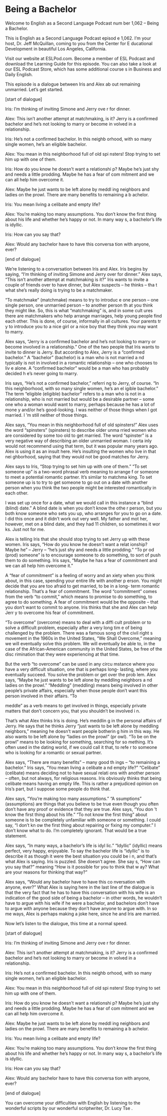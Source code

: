 # Being a Bachelor

Welcome to English as a Second Language Podcast num ber 1,062 – Being a Bachelor.

This is English as a Second Language Podcast episod e 1,062. I’m your host, Dr. Jeff McQuillan, coming to you from the Center for E ducational Development in beautiful Los Angeles, California.

Visit our website at ESLPod.com. Become a member of  ESL Podcast and download the Learning Guide for this episode. You can also take a look at our ESL Podcast Store, which has some additional course s in Business and Daily English.

This episode is a dialogue between Iris and Alex ab out remaining unmarried. Let’s get started.

[start of dialogue]

Iris: I’m thinking of inviting Simone and Jerry ove r for dinner.

Alex: This isn’t another attempt at matchmaking, is  it? Jerry is a confirmed bachelor and he’s not looking to marry or become in volved in a relationship.

Iris: He’s not a confirmed bachelor. In this neighb orhood, with so many single women, he’s an eligible bachelor.

Alex: You mean in this neighborhood full of old spi nsters! Stop trying to set him up with one of them.

Iris: How do you know he doesn’t want a relationshi p? Maybe he’s just shy and needs a little prodding. Maybe he has a fear of com mitment and we can all help him overcome it.

Alex: Maybe he just wants to be left alone by meddl ing neighbors and ladies on the prowl. There are many benefits to remaining a b achelor.

Iris: You mean living a celibate and empty life?

Alex: You’re making too many assumptions. You don’t  know the first thing about his life and whether he’s happy or not. In many way s, a bachelor’s life is idyllic.

Iris: How can you say that?

Alex: Would any bachelor have to have this conversa tion with anyone, ever?

[end of dialogue]

We’re listening to a conversation between Iris and Alex. Iris begins by saying, “I’m thinking of inviting Simone and Jerry over for  dinner.” Alex says, “This isn’t another attempt at matchmaking is it?” Iris wants to invite a couple of friends over to have dinner, but Alex suspects – he thinks – tha t what she’s really doing is trying to be a matchmaker.

“To matchmake” (matchmake) means to try to introduc e one person – one single person, one unmarried person – to another person th at you think they might like. So, this is what “matchmaking” is, and in some cult ures there are matchmakers who help arrange marriages, help young people find each other. This is done, of course, informally in all cultures. Your parents tr y to introduce you to a nice girl or a nice boy that they think you may want to marry.

Alex says, “Jerry is a confirmed bachelor and he’s not looking to marry or become involved in a relationship.” One of the two people that Iris wants to invite to dinner is Jerry. But according to Alex, Jerry is  a “confirmed bachelor.” A “bachelor” (bachelor) is a man who is not married a nd typically is not in involved in a romantic relationship – one who chooses to liv e alone. A “confirmed bachelor” would be a man who has probably decided h e’s never going to marry.

Iris says, “He’s not a confirmed bachelor,” referri ng to Jerry, of course. “In this neighborhood, with so many single women, he’s an el igible bachelor.” The term “eligible (eligible) bachelor” refers to a man who is not in a relationship, who is not married but would be a desirable partner – some one who a woman would want to marry, perhaps because he has a lot of mone y and/or he’s good-looking. I was neither of those things when I got married. I ’m still neither of those things.

Alex says, “You mean in this neighborhood full of old spinsters!” Alex uses the word “spinsters” (spinsters) to describe older unma rried women who are considered by some too old to get married. The word  “spinster” is a very negative way of describing an older unmarried woman. I certa inly would not recommend using that term, but it was popular many years ago.  Alex is using it as an insult here. He’s insulting the women who live in that nei ghborhood, saying that they would not be good matches for Jerry.

Alex says to Iris, “Stop trying to set him up with one of them.” “To set someone up” is a two-word phrasal verb meaning to arrange f or someone to meet a potential romantic partner. It’s similar to matchma king. To set someone up is to try to get someone to go out on a date with another  person when you think the two people might be interested romantically in each  other.

I was set up once for a date, what we would call in  this instance a “blind (blind) date.” A blind date is when you don’t know the othe r person, but you both know someone who sets you up, who arranges for you to go  on a date. I did this once and it didn’t work out very well. My father and mot her, however, met on a blind date, and they had 11 children, so sometimes it wor ks. Just not for me.

Alex is telling Iris that she should stop trying to  set Jerry up with these women. Iris says, “How do you know he doesn’t want a relat ionship? Maybe he” – Jerry – “he’s just shy and needs a little prodding.” “To pr od (prod) someone” is to encourage someone to do something, to sort of push them to do something. Iris says, “Maybe he has a fear of commitment and we can  all help him overcome it.”

A “fear of commitment” is a feeling of worry and an xiety when you think about, in this case, spending your entire life with another p erson. You might decide that you are too afraid to get married, to be in a long- term romantic relationship. That’s a fear of commitment. The word “commitment” comes from the verb “to commit,” which means to promise to do something, to  agree to do something. A fear of commitment would be the opposite – that you  don’t want to commit to anyone. Iris thinks that she and Alex can help Jerr y to overcome his fear of commitment.

“To overcome” (overcome) means to deal with a diffi cult problem or to solve a difficult problem, especially after a very long tim e of being challenged by the problem. There was a famous song of the civil right s movement in the 1960s in the United States, “We Shall Overcome,” meaning we will eventually solve this problem. We will eventually be able to, in the case  of the African-American community in the United States, be free of the disc rimination that they were experiencing at that time.

But the verb “to overcome” can be used in any circu mstance where you have a very difficult situation, one that is perhaps long- lasting, where you eventually succeed. You solve the problem or get over the prob lem. Alex says, “Maybe he just wants to be left alone by meddling neighbors a nd ladies on the prowl.” “Meddling” (meddling) means being involved in other  people’s private affairs, especially when those people don’t want this person  involved in their affairs. “To

meddle” as a verb means to get involved in things, especially private matters that don’t concern you, that you shouldn’t be involved i n.

That’s what Alex thinks Iris is doing. He’s meddlin g in the personal affairs of Jerry. He says that he thinks Jerry “just wants to be left alone by meddling neighbors,” meaning he doesn’t want people botherin g him in this way. He also wants to be left alone by “ladies on the prowl” (pr owl). “To be on the prowl” means to be looking for something, searching for so mething. It’s often used in the dating world, if we could call it that, to refe r to someone who is looking for a romantic or sexual partner.

Alex says, “There are many benefits” – many good th ings – “to remaining a bachelor.” Iris says, “You mean living a celibate a nd empty life?” “Celibate” (celibate) means deciding not to have sexual relati ons with another person – often, but not always, for religious reasons. Iris obviously thinks that being celibate means having an empty life. This is rather  a prejudiced opinion on Iris’s part, but I suppose some people do think that.

Alex says, “You’re making too many assumptions.” “A ssumptions” (assumptions) are things that you believe to be true even though you often don’t have any proof or evidence that they are true. Alex says, “You don ’t know the first thing about his life.” “To not know the first thing” about someone is to be completely unfamiliar with someone or something. I could say, “I don’t kn ow the first thing about repairing or fixing my computer.” I don’t know what  to do. I’m completely ignorant. That would be a true statement.

Alex says, “In many ways, a bachelor’s life is idyl lic.” “Idyllic” (idyllic) means perfect, very happy, enjoyable. To say the bachelor  life is “idyllic” is to describe it as though it were the best situation you could be i n, and that’s what Alex is saying. Iris is puzzled. She doesn’t agree. She say s, “How can you say that?” meaning “How is it possible for you to think that w ay? What are your reasons for thinking that way?”

Alex says, “Would any bachelor have to have this co nversation with anyone, ever?” What Alex is saying here in the last line of  the dialogue is that the very fact that he has to have this conversation with his  wife is an indication of the good side of being a bachelor – in other words, he wouldn’t have to argue with his wife if he were a bachelor, and bachelors don’t  have to argue with anyone because they don’t have anyone to argue with. In so me ways, Alex is perhaps making a joke here, since he and Iris are married.

Now let’s listen to the dialogue, this time at a normal speed.

 [start of dialogue]

Iris: I’m thinking of inviting Simone and Jerry ove r for dinner.

Alex: This isn’t another attempt at matchmaking, is  it? Jerry is a confirmed bachelor and he’s not looking to marry or become in volved in a relationship.

Iris: He’s not a confirmed bachelor. In this neighb orhood, with so many single women, he’s an eligible bachelor.

Alex: You mean in this neighborhood full of old spi nsters! Stop trying to set him up with one of them.

Iris: How do you know he doesn’t want a relationshi p? Maybe he’s just shy and needs a little prodding. Maybe he has a fear of com mitment and we can all help him overcome it.

Alex: Maybe he just wants to be left alone by meddl ing neighbors and ladies on the prowl. There are many benefits to remaining a b achelor.

Iris: You mean living a celibate and empty life?

Alex: You’re making too many assumptions. You don’t  know the first thing about his life and whether he’s happy or not. In many way s, a bachelor’s life is idyllic.

Iris: How can you say that?

Alex: Would any bachelor have to have this conversa tion with anyone, ever?

[end of dialogue]

You can overcome your difficulties with English by listening to the wonderful scripts by our wonderful scriptwriter, Dr. Lucy Tse .



